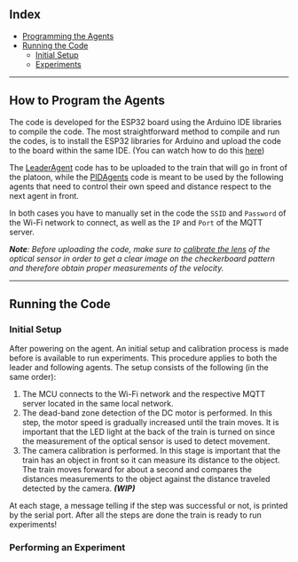 ## Index
- [Programming the Agents](#how-to-program-the-agents)
- [Running the Code](#running-the-code)
	* [Initial Setup](#initial-setup)
	* [Experiments](#performing-an-experiment)
---

## How to Program the Agents

The code is developed for the ESP32 board using the Arduino IDE libraries to compile the code. The most straightforward method to compile and run the codes, is to install the ESP32 libraries for Arduino and upload the code to the board within the same IDE. (You can watch how to do this [here](https://www.youtube.com/watch?v=mBaS3YnqDaU))

The [LeaderAgent](https://github.com/pl-toon/pl-toon-codes/tree/main/ESP32_Code/LeaderAgent) code has to be uploaded to the train that will go in front of the platoon, while the [PIDAgents](https://github.com/pl-toon/pl-toon-codes/tree/main/ESP32_Code/PIDAgents) code is meant to be used by the following agents that need to control their own speed and distance respect to the next agent in front.

In both cases you have to manually set in the code the `SSID` and `Password` of the Wi-Fi network to connect, as well as the `IP` and `Port` of the MQTT server.

***Note**: Before uploading the code, make sure to [calibrate the lens](https://github.com/pl-toon/pl-toon-codes/tree/main/ESP32_Code/Misc/Camera_Calibration) of the optical sensor in order to get a clear image on the checkerboard pattern and therefore obtain proper measurements of the velocity.*

---

## Running the Code
### Initial Setup

After powering on the agent. An initial setup and calibration process is made before is available to run experiments. This procedure applies to both the leader and following agents. The setup consists of the following (in the same order):
1) The MCU connects to the Wi-Fi network and the respective MQTT server located in the same local network.
2) The dead-band zone detection of the DC motor is performed. In this step, the motor speed is gradually increased until the train moves. It is important that the LED light at the back of the train is turned on since the measurement of the optical sensor is used to detect movement.
3) The camera calibration is performed. In this stage is important that the train has an object in front so it can measure its distance to the object. The train moves forward for about a second and compares the distances measurements to the object against the distance traveled detected by the camera. ***(WIP)***

At each stage, a message telling if the step was successful or not, is printed by the serial port. After all the steps are done the train is ready to run experiments!



### Performing an Experiment